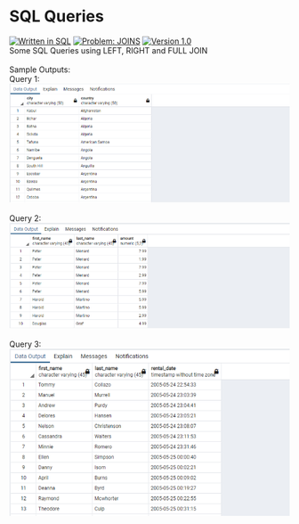 # SQL Queries
[![Written in SQL](https://img.shields.io/badge/language-SQL-green)](#)
[![Problem: JOINS](https://img.shields.io/badge/problem-JOINS-important)](#)
[![Version 1.0](https://img.shields.io/badge/version-1.0-informational)](#)\
Some SQL Queries using LEFT, RIGHT and FULL JOIN
\
\
Sample Outputs:\
Query 1:\
[![Sample Output](/assets/images/sqlhw10q1.png)](#)\
\
Query 2:\
[![Sample Output](/assets/images/sqlhw10q2.png)](#)\
\
Query 3:\
[![Sample Output](/assets/images/sqlhw10q3.png)](#)


